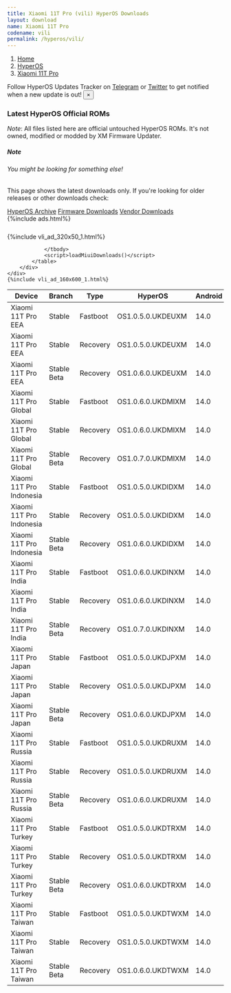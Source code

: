 ```yaml
---
title: Xiaomi 11T Pro (vili) HyperOS Downloads
layout: download
name: Xiaomi 11T Pro
codename: vili
permalink: /hyperos/vili/
---
```

<nav aria-label="breadcrumb">
    <ol class="breadcrumb">
        <li class="breadcrumb-item"><a href="/">Home</a></li>
        <li class="breadcrumb-item"><a href="/hyperos/">HyperOS</a></li>
        <li class="breadcrumb-item active" aria-current="page"><a href="/hyperos/vili/">Xiaomi 11T Pro</a></li>
    </ol>
</nav>
<div class="alert alert-primary alert-dismissible fade show" role="alert">
    Follow HyperOS Updates Tracker on <a href="https://t.me/MIUIUpdatesTracker" class="alert-link">Telegram</a>
     or <a href="https://twitter.com/MiFwUpdater" class="alert-link">Twitter</a> to get notified when a new update is out!
    <button type="button" class="close" data-dismiss="alert" aria-label="Close">
        <span aria-hidden="true">&times;</span>
    </button>
</div>

### Latest HyperOS Official ROMs
*Note*: All files listed here are official untouched HyperOS ROMs. It's not owned, modified or modded by XM Firmware Updater.
<div class="card">
  <div class="card-body">
    <h5 class="card-title">Note</h5>
    <h6 class="card-subtitle mb-2 text-muted">You might be looking for something else!</h6>
    <p class="card-text">This page shows the latest downloads only.
     If you're looking for older releases or other downloads check:</p>
    <a href="/archive/hyperos/vili/" class="card-link">HyperOS Archive</a>
    <a href="/firmware/vili/" class="card-link">Firmware Downloads</a>
    <a href="/vendor/vili/" class="card-link">Vendor Downloads</a>
  </div>
</div>
{%include ads.html%}
<div class="row justify-content-center">
    <div class="col-10">
        <div class="table-responsive-md" style="margin-top: 25px;">
            {%include vli_ad_320x50_1.html%}
            <table id="miui" class="display dt-responsive nowrap compact table table-striped table-hover table-sm">
                <thead class="thead-dark">
                    <tr>
                        <th data-ref="device">Device</th>
                        <th data-ref="branch">Branch</th>
                        <th data-ref="type">Type</th>
                        <th data-ref="miui">HyperOS</th>
                        <th data-ref="android">Android</th>
                        <th data-ref="size">Size</th>
                        <th data-ref="size">Date</th>
                        <th data-ref="link">Link</th>
                    </tr>
                </thead>
                <tbody>
                <tr><td>Xiaomi 11T Pro EEA</td><td>Stable</td><td>Fastboot</td><td>OS1.0.5.0.UKDEUXM</td><td>14.0</td><td>6.6 GB</td><td>2024-08-30</td><td><a href="/hyperos/vili/stable/OS1.0.5.0.UKDEUXM/">Download</a></td></tr>
<tr><td>Xiaomi 11T Pro EEA</td><td>Stable</td><td>Recovery</td><td>OS1.0.5.0.UKDEUXM</td><td>14.0</td><td>5.2 GB</td><td>2024-09-12</td><td><a href="/hyperos/vili/stable/OS1.0.5.0.UKDEUXM/">Download</a></td></tr>
<tr><td>Xiaomi 11T Pro EEA</td><td>Stable Beta</td><td>Recovery</td><td>OS1.0.6.0.UKDEUXM</td><td>14.0</td><td>5.2 GB</td><td>2024-11-12</td><td><a href="/hyperos/vili/stable beta/OS1.0.6.0.UKDEUXM/">Download</a></td></tr>
<tr><td>Xiaomi 11T Pro Global</td><td>Stable</td><td>Fastboot</td><td>OS1.0.6.0.UKDMIXM</td><td>14.0</td><td>6.6 GB</td><td>2024-09-11</td><td><a href="/hyperos/vili/stable/OS1.0.6.0.UKDMIXM/">Download</a></td></tr>
<tr><td>Xiaomi 11T Pro Global</td><td>Stable</td><td>Recovery</td><td>OS1.0.6.0.UKDMIXM</td><td>14.0</td><td>5.2 GB</td><td>2024-10-10</td><td><a href="/hyperos/vili/stable/OS1.0.6.0.UKDMIXM/">Download</a></td></tr>
<tr><td>Xiaomi 11T Pro Global</td><td>Stable Beta</td><td>Recovery</td><td>OS1.0.7.0.UKDMIXM</td><td>14.0</td><td>5.3 GB</td><td>2024-11-12</td><td><a href="/hyperos/vili/stable beta/OS1.0.7.0.UKDMIXM/">Download</a></td></tr>
<tr><td>Xiaomi 11T Pro Indonesia</td><td>Stable</td><td>Fastboot</td><td>OS1.0.5.0.UKDIDXM</td><td>14.0</td><td>6.4 GB</td><td>2024-09-10</td><td><a href="/hyperos/vili/stable/OS1.0.5.0.UKDIDXM/">Download</a></td></tr>
<tr><td>Xiaomi 11T Pro Indonesia</td><td>Stable</td><td>Recovery</td><td>OS1.0.5.0.UKDIDXM</td><td>14.0</td><td>5.0 GB</td><td>2024-10-10</td><td><a href="/hyperos/vili/stable/OS1.0.5.0.UKDIDXM/">Download</a></td></tr>
<tr><td>Xiaomi 11T Pro Indonesia</td><td>Stable Beta</td><td>Recovery</td><td>OS1.0.6.0.UKDIDXM</td><td>14.0</td><td>5.2 GB</td><td>2024-11-12</td><td><a href="/hyperos/vili/stable beta/OS1.0.6.0.UKDIDXM/">Download</a></td></tr>
<tr><td>Xiaomi 11T Pro India</td><td>Stable</td><td>Fastboot</td><td>OS1.0.6.0.UKDINXM</td><td>14.0</td><td>5.8 GB</td><td>2024-09-11</td><td><a href="/hyperos/vili/stable/OS1.0.6.0.UKDINXM/">Download</a></td></tr>
<tr><td>Xiaomi 11T Pro India</td><td>Stable</td><td>Recovery</td><td>OS1.0.6.0.UKDINXM</td><td>14.0</td><td>5.0 GB</td><td>2024-10-10</td><td><a href="/hyperos/vili/stable/OS1.0.6.0.UKDINXM/">Download</a></td></tr>
<tr><td>Xiaomi 11T Pro India</td><td>Stable Beta</td><td>Recovery</td><td>OS1.0.7.0.UKDINXM</td><td>14.0</td><td>5.0 GB</td><td>2024-11-12</td><td><a href="/hyperos/vili/stable beta/OS1.0.7.0.UKDINXM/">Download</a></td></tr>
<tr><td>Xiaomi 11T Pro Japan</td><td>Stable</td><td>Fastboot</td><td>OS1.0.5.0.UKDJPXM</td><td>14.0</td><td>6.3 GB</td><td>2024-09-10</td><td><a href="/hyperos/vili/stable/OS1.0.5.0.UKDJPXM/">Download</a></td></tr>
<tr><td>Xiaomi 11T Pro Japan</td><td>Stable</td><td>Recovery</td><td>OS1.0.5.0.UKDJPXM</td><td>14.0</td><td>4.9 GB</td><td>2024-10-10</td><td><a href="/hyperos/vili/stable/OS1.0.5.0.UKDJPXM/">Download</a></td></tr>
<tr><td>Xiaomi 11T Pro Japan</td><td>Stable Beta</td><td>Recovery</td><td>OS1.0.6.0.UKDJPXM</td><td>14.0</td><td>5.0 GB</td><td>2024-11-12</td><td><a href="/hyperos/vili/stable beta/OS1.0.6.0.UKDJPXM/">Download</a></td></tr>
<tr><td>Xiaomi 11T Pro Russia</td><td>Stable</td><td>Fastboot</td><td>OS1.0.5.0.UKDRUXM</td><td>14.0</td><td>6.2 GB</td><td>2024-09-10</td><td><a href="/hyperos/vili/stable/OS1.0.5.0.UKDRUXM/">Download</a></td></tr>
<tr><td>Xiaomi 11T Pro Russia</td><td>Stable</td><td>Recovery</td><td>OS1.0.5.0.UKDRUXM</td><td>14.0</td><td>5.0 GB</td><td>2024-10-10</td><td><a href="/hyperos/vili/stable/OS1.0.5.0.UKDRUXM/">Download</a></td></tr>
<tr><td>Xiaomi 11T Pro Russia</td><td>Stable Beta</td><td>Recovery</td><td>OS1.0.6.0.UKDRUXM</td><td>14.0</td><td>5.0 GB</td><td>2024-11-12</td><td><a href="/hyperos/vili/stable beta/OS1.0.6.0.UKDRUXM/">Download</a></td></tr>
<tr><td>Xiaomi 11T Pro Turkey</td><td>Stable</td><td>Fastboot</td><td>OS1.0.5.0.UKDTRXM</td><td>14.0</td><td>6.2 GB</td><td>2024-09-10</td><td><a href="/hyperos/vili/stable/OS1.0.5.0.UKDTRXM/">Download</a></td></tr>
<tr><td>Xiaomi 11T Pro Turkey</td><td>Stable</td><td>Recovery</td><td>OS1.0.5.0.UKDTRXM</td><td>14.0</td><td>5.0 GB</td><td>2024-10-10</td><td><a href="/hyperos/vili/stable/OS1.0.5.0.UKDTRXM/">Download</a></td></tr>
<tr><td>Xiaomi 11T Pro Turkey</td><td>Stable Beta</td><td>Recovery</td><td>OS1.0.6.0.UKDTRXM</td><td>14.0</td><td>5.2 GB</td><td>2024-11-12</td><td><a href="/hyperos/vili/stable beta/OS1.0.6.0.UKDTRXM/">Download</a></td></tr>
<tr><td>Xiaomi 11T Pro Taiwan</td><td>Stable</td><td>Fastboot</td><td>OS1.0.5.0.UKDTWXM</td><td>14.0</td><td>5.7 GB</td><td>2024-09-09</td><td><a href="/hyperos/vili/stable/OS1.0.5.0.UKDTWXM/">Download</a></td></tr>
<tr><td>Xiaomi 11T Pro Taiwan</td><td>Stable</td><td>Recovery</td><td>OS1.0.5.0.UKDTWXM</td><td>14.0</td><td>4.9 GB</td><td>2024-10-10</td><td><a href="/hyperos/vili/stable/OS1.0.5.0.UKDTWXM/">Download</a></td></tr>
<tr><td>Xiaomi 11T Pro Taiwan</td><td>Stable Beta</td><td>Recovery</td><td>OS1.0.6.0.UKDTWXM</td><td>14.0</td><td>4.9 GB</td><td>2024-11-12</td><td><a href="/hyperos/vili/stable beta/OS1.0.6.0.UKDTWXM/">Download</a></td></tr>

                </tbody>
                <script>loadMiuiDownloads()</script>
            </table>
        </div>
    </div>
    {%include vli_ad_160x600_1.html%}
</div>
